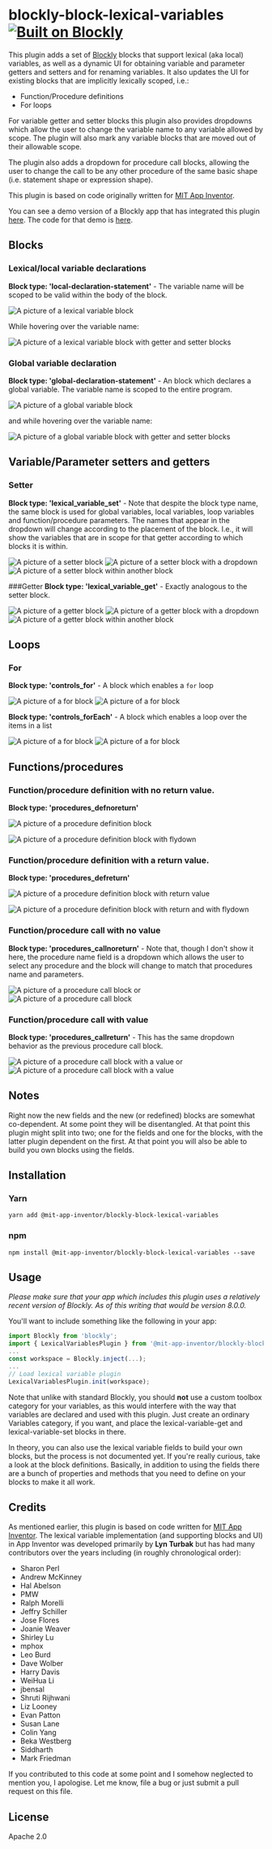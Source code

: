 # blockly-block-lexical-variables [![Built on Blockly](https://tinyurl.com/built-on-blockly)](https://github.com/google/blockly)

This plugin adds a set of [Blockly](https://www.npmjs.com/package/blockly) 
blocks that support lexical (aka local) variables, as well as a dynamic UI
for obtaining variable and parameter getters and setters and for renaming variables.
It  also updates the UI for existing blocks that are implicitly lexically scoped,
i.e.:
* Function/Procedure definitions
* For loops

For variable getter and setter blocks this
plugin also provides dropdowns which allow the user to change the variable
name to any variable allowed by scope.  The plugin will also mark any variable blocks
that are moved out of their allowable scope.

The plugin also adds a dropdown for procedure call blocks, allowing the user to
change the call to be any other procedure of the same basic shape (i.e. statement
shape or expression shape).

This plugin is based on code originally written for 
[MIT App Inventor](https://appinventor.mit.edu).

You can see a demo version of a Blockly app that has integrated this plugin
[here](https://mit-cml.github.io/lexical-variable-demo/).  The code for that
demo is [here](https://github.com/mit-cml/lexical-variable-demo).

## Blocks
### Lexical/local variable declarations
**Block type: 'local-declaration-statement'** - The variable name will be scoped to be valid
within the body of the block.

![A picture of a lexical variable block](readme-media/lexvar.png "Lexical variable")

While hovering over the variable name:

![A picture of a lexical variable block with getter and setter blocks](readme-media/lexvar-with-flydown.png "Lexical variable with flydown")

### Global variable declaration
**Block type: 'global-declaration-statement'** - An block which declares a global variable. The
variable name is scoped to the entire program.

![A picture of a global variable block](readme-media/globalvar.png "Global variable")

and while hovering over the variable name:

![A picture of a global variable block with getter and setter blocks](readme-media/globalvar-with-flydown.png "Global variable with flydown")

## Variable/Parameter setters and getters
### Setter
**Block type: 'lexical_variable_set'** - Note that despite the block type name, the 
same block is used for global variables, local variables, loop variables and 
function/procedure parameters.  The names that appear in the dropdown will change
according to the placement of the block.  I.e., it will show the variables that are
in scope for that getter according to which blocks it is within.

![A picture of a setter block](readme-media/set.png "Setter")
![A picture of a setter block with a dropdown](readme-media/set-with-dropdown.png "Setter with dropdown")
![A picture of a setter block within another block](readme-media/set-within-scope.png "Setter with dropdown")

###Getter
**Block type: 'lexical_variable_get'** - Exactly analogous to the setter block.

![A picture of a getter block](readme-media/get.png "Getter")
![A picture of a getter block with a dropdown](readme-media/get-with-dropdown.png "Getter with dropdown")
![A picture of a getter block within another block](readme-media/get-within-scope.png "Getter with dropdown")

## Loops
### For
**Block type: 'controls_for'** - A block which enables a `for` loop

![A picture of a for block](readme-media/for.png "For")
![A picture of a for block](readme-media/for-with-flydown.png "For")

**Block type: 'controls_forEach'** - A block which enables a loop over the items in a list

![A picture of a for block](readme-media/forlist.png "For")
![A picture of a for block](readme-media/forlist-with-flydown.png "For")

## Functions/procedures
### Function/procedure definition with no return value.
**Block type: 'procedures_defnoreturn'**

![A picture of a procedure definition block](readme-media/procdef.png "Procedure def.")

![A picture of a procedure definition block with flydown](readme-media/procdef-with-flydown.png "Procedure def.")

### Function/procedure definition with a return value.
**Block type: 'procedures_defreturn'**

![A picture of a procedure definition block with return value](readme-media/procdef-return.png "Procedure def.")

![A picture of a procedure definition block with return and with flydown](readme-media/procdef-return-with-flydown.png "Procedure def.")

### Function/procedure call with no value
**Block type: 'procedures_callnoreturn'** - Note that, though I don't show it here, the
procedure name field is a dropdown which allows the user to select any procedure and 
the block will change to match that procedures name and parameters.

![A picture of a procedure call block](readme-media/proccall.png "Procedure call")
or
![A picture of a procedure call block](readme-media/proccall-inline.png "Procedure call")

### Function/procedure call with value
**Block type: 'procedures_callreturn'** - This has the same dropdown behavior as the previous procedure
call block.

![A picture of a procedure call block with a value](readme-media/proccall-with-return.png "Procedure call")
or
![A picture of a procedure call block with a value](readme-media/proccall-with-return-inline.png "Procedure call")

## Notes
Right now the new fields and the new (or redefined) blocks are somewhat
co-dependent.  At some point they will be disentangled.  At that point
this plugin might split into two; one for the fields and one for the blocks,
with the latter plugin dependent on the first.  At that point you will
also be able to build you own blocks using the fields.

## Installation

### Yarn
```
yarn add @mit-app-inventor/blockly-block-lexical-variables
```

### npm
```
npm install @mit-app-inventor/blockly-block-lexical-variables --save
```

## Usage
_Please make sure that your app which includes this plugin uses a relatively recent version of Blockly.  As of this
writing that would be version 8.0.0._

You'll want to include something like the following in your app:

```js
import Blockly from 'blockly';
import { LexicalVariablesPlugin } from '@mit-app-inventor/blockly-block-lexical-variables';
...
const workspace = Blockly.inject(...);
...
// Load lexical variable plugin
LexicalVariablesPlugin.init(workspace);
```
Note that unlike with standard Blockly, you should **not** use a custom toolbox category
for your variables, as this would interfere with the way that variables are declared and
used with this plugin.  Just create an ordinary Variables category, if you want, and
place the lexical-variable-get and lexical-variable-set blocks in there.

In theory, you can also use the lexical variable fields to build your own blocks,
but the process is not documented yet.  If you're really curious, take a look
at the block definitions.  Basically, in addition to using the fields there are
a bunch of properties and methods that you need to define on your blocks to make it
all work.
## Credits
As mentioned earlier, this plugin is based on code written for
[MIT App Inventor](https://github.com/mit-cml/appinventor-sources). The lexical 
variable implementation (and supporting blocks and UI) in App Inventor was
developed primarily by **Lyn Turbak** but has had many contributors over the years
including (in roughly chronological order):
* Sharon Perl
* Andrew McKinney
* Hal Abelson
* PMW
* Ralph Morelli
* Jeffry Schiller
* Jose Flores
* Joanie Weaver
* Shirley Lu
* mphox
* Leo Burd
* Dave Wolber
* Harry Davis
* WeiHua Li
* jbensal
* Shruti Rijhwani
* Liz Looney
* Evan Patton
* Susan Lane
* Colin Yang
* Beka Westberg
* Siddharth
* Mark Friedman

If you contributed to this code at some point and I somehow neglected to 
mention you, I apologise.  Let me know, file a bug or just submit a pull request
on this file.
## License
Apache 2.0
